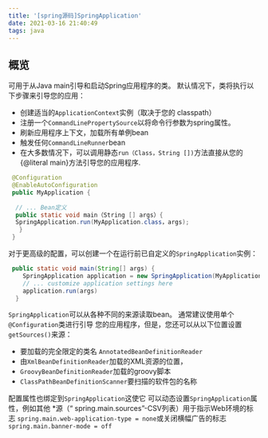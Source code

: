 ```yaml
---
title: '[spring源码]SpringApplication'
date: 2021-03-16 21:40:49
tags: java
---
```



## 概览

可用于从Java main引导和启动Spring应用程序的类。
默认情况下，类将执行以下步骤来引导您的应用：

  - 创建适当的`ApplicationContext`实例（取决于您的
  classpath）
  - 注册一个`CommandLinePropertySource`以将命令行参数为spring属性。
  - 刷新应用程序上下文，加载所有单例bean
  - 触发任何`CommandLineRunner`bean
  - 在大多数情况下，可以调用静态`run（Class，String [])`方法直接从您的{@literal main}方法引导您的应用程序.

```java
 @Configuration
 @EnableAutoConfiguration
 public MyApplication {
 
  // ... Bean定义
  public static void main（String [] args）{
  SpringApplication.run(MyApplication.class，args);
   }
 }
 ```

 对于更高级的配置，可以创建一个在运行前已自定义的`SpringApplication`实例：

```java
 public static void main(String[] args) {
    SpringApplication application = new SpringApplication(MyApplication.class);
    // ... customize application settings here
    application.run(args)
  }
```

  `SpringApplication`可以从各种不同的来源读取bean。
 通常建议使用单个`@Configuration`类进行引导
 您的应用程序，但是，您还可以从以下位置设置`getSources()`来源：
  
  - 要加载的完全限定的类名
`AnnotatedBeanDefinitionReader`
 - 由`XmlBeanDefinitionReader`加载的XML资源的位置，
 - `GroovyBeanDefinitionReader`加载的groovy脚本
 - `ClassPathBeanDefinitionScanner`要扫描的软件包的名称

 配置属性也绑定到`SpringApplication`这使它
 可以动态设置`SpringApplication`属性，例如其他
 *源（“ spring.main.sources”-CSV列表）用于指示Web环境的标志
 `spring.main.web-application-type = none`或关闭横幅广告的标志
 `spring.main.banner-mode = off`
